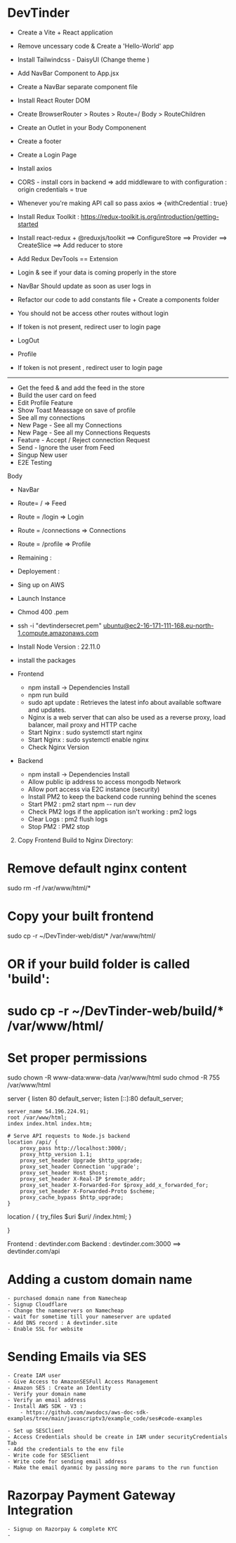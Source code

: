# DevTinder 


- Create a Vite + React  application  
- Remove uncessary code & Create a 'Hello-World' app
- Install Tailwindcss - DaisyUI (Change theme )
- Add NavBar Component to App.jsx
- Create a NavBar separate component file  
- Install React Router DOM 
- Create BrowserRouter > Routes  > Route=/ Body > RouteChildren
- Create an Outlet in your Body Componenent
- Create a footer
- Create a Login Page 
- Install axios 
- CORS - install cors in backend => add middleware to with configuration :  origin credentials = true 
- Whenever you're making API call so pass axios  => {withCredential : true}
- Install Redux Toolkit  :  https://redux-toolkit.js.org/introduction/getting-started
- Install react-redux + @reduxjs/toolkit ==> ConfigureStore ==> Provider ==> CreateSlice ==> Add reducer to store

- Add Redux DevTools  == Extension 
- Login & see if your data is coming properly in the store 
- NavBar Should update as soon as user logs in 
- Refactor our code to add constants file + Create a components folder 

- You should not be access other routes without login 
- If token is not present, redirect user to login page 
- LogOut 
- Profile 
- If token is not present , redirect user to login page 

---- --------------- --------------- -------------- ------------- ------------- -------- 
- Get the feed & and add the feed in the store 
- Build the user card on feed 
- Edit Profile Feature 
- Show Toast Meassage on save of profile
- See all my connections 
- New Page - See all my Connections
- New Page - See all my Connections Requests 
- Feature - Accept / Reject connection Request 
- Send -  Ignore the user from Feed 
- Singup New user 
- E2E Testing 

Body 

 - NavBar 
 - Route= / => Feed 
 - Route = /login => Login 
 - Route =  /connections => Connections 
 - Route = /profile => Profile


- Remaining : 


- Deployement : 

- Sing up on AWS 
- Launch Instance 
- Chmod 400 <secret>.pem
- ssh -i "devtindersecret.pem" ubuntu@ec2-16-171-111-168.eu-north-1.compute.amazonaws.com
- Install Node Version : 22.11.0
- install the packages 

- Frontend 
    - npm install -> Dependencies Install 
    - npm run build 
    - sudo apt update : Retrieves the latest info about available software and updates.
    - Nginx is a web server that can also be used as a reverse proxy, load balancer, mail proxy and HTTP cache
    - Start Nginx : sudo systemctl start nginx
    - Start Nginx : sudo systemctl enable nginx
    - Check Nginx Version 


- Backend 
    - npm install -> Dependencies Install 
    - Allow public ip address to access mongodb Network 
    - Allow port access via E2C instance (security)
    - Install PM2 to keep the backend code running behind the scenes 
    - Start PM2 : pm2 start npm -- run dev
    - Check PM2 logs if the application isn't working : pm2 logs 
    - Clear Logs : pm2 flush logs
    - Stop PM2 : PM2 stop


2. Copy Frontend Build to Nginx Directory:

# Remove default nginx content
sudo rm -rf /var/www/html/*

# Copy your built frontend
sudo cp -r ~/DevTinder-web/dist/* /var/www/html/
# OR if your build folder is called 'build':
# sudo cp -r ~/DevTinder-web/build/* /var/www/html/

# Set proper permissions
sudo chown -R www-data:www-data /var/www/html
sudo chmod -R 755 /var/www/html

server {
    listen 80 default_server;
    listen [::]:80 default_server;

    server_name 54.196.224.91;
    root /var/www/html;
    index index.html index.htm;

    # Serve API requests to Node.js backend
    location /api/ {
        proxy_pass http://localhost:3000/;
        proxy_http_version 1.1;
        proxy_set_header Upgrade $http_upgrade;
        proxy_set_header Connection 'upgrade';
        proxy_set_header Host $host;
        proxy_set_header X-Real-IP $remote_addr;
        proxy_set_header X-Forwarded-For $proxy_add_x_forwarded_for;
        proxy_set_header X-Forwarded-Proto $scheme;
        proxy_cache_bypass $http_upgrade;
    }

location / {
        try_files $uri $uri/ /index.html;
    }


}


Frontend : devtinder.com 
Backend : devtinder.com:3000  ==> devtinder.com/api




# Adding a custom domain name 

    - purchased domain name from Namecheap 
    - Signup Cloudflare 
    - Change the nameservers on Namecheap 
    - wait for sometime till your nameserver are updated 
    - Add DNS record : A devtinder.site 
    - Enable SSL for website 


# Sending Emails via SES 

    - Create IAM user 
    - Give Access to AmazonSESFull Access Management 
    - Amazon SES : Create an Identity 
    - Verify your domain name 
    - Verify an email address 
    - Install AWS SDK - V3 :   
        - https://github.com/awsdocs/aws-doc-sdk-examples/tree/main/javascriptv3/example_code/ses#code-examples

    - Set up SESClient
    - Access Credentials should be create in IAM under securityCredentials Tab 
    - Add the credentials to the env file 
    - Write code for SESClient 
    - Write code for sending email address 
    - Make the email dyanmic by passing more params to the run function 


# Razorpay Payment Gateway Integration 

    - Signup on Razorpay & complete KYC 
    - 























